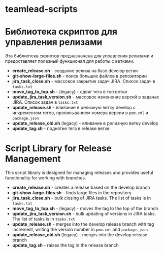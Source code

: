 # teamlead-scripts

# Библиотека скриптов для управления релизами

Эта библиотека скриптов предназначена для управления релизами и предоставляет полезный функционал для работы с ветками.

- **create_release.sh** - создание релиза на базе develop ветки
- **git-show-large-files.sh** - поиск больших файлов в репозитории
- **jira_task_close.sh** - массовое закрытие задач JIRA. Список задач в `tasks.txt`
- **move_tag_to_top.sh** - (legacy) - сдвиг тега в топ ветки
- **update_jira_task_version.sh** - массовое изменение версий в задачах JIRA. Список задач в `tasks.txt`
- **update_release.sh** - вливание в релизную ветку develop с инкрементом тегов, прописыванием номера версии в `pom.xml` и `package.json`
- **update_release_old.sh** (legacy) - вливание в релизную ветку develop
- **update_tag.sh** - поднятие тега в release ветке


# Script Library for Release Management

This script library is designed for managing releases and provides useful functionality for working with branches.

- **create_release.sh** - creates a release based on the develop branch
- **git-show-large-files.sh** - finds large files in the repository
- **jira_task_close.sh** - bulk closing of JIRA tasks. The list of tasks is in `tasks.txt`
- **move_tag_to_top.sh** - (legacy) - moves the tag to the top of the branch
- **update_jira_task_version.sh** - bulk updating of versions in JIRA tasks. The list of tasks is in `tasks.txt`
- **update_release.sh** - merges into the develop release branch with tag increment, writing the version number in `pom.xml` and `package.json`
- **update_release_old.sh** (legacy) - merges into the develop release branch
- **update_tag.sh** - raises the tag in the release branch